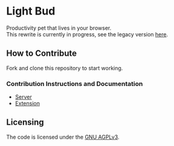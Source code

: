 # Light Bud
Productivity pet that lives in your browser.  
This rewrite is currently in progress, see the legacy version [here](https://github.com/shrub719/light-bud-legacy).

## How to Contribute

Fork and clone this repository to start working.

### Contribution Instructions and Documentation

- [Server](server/README.md)
- [Extension](extension/README.md)

  
<h2>Licensing</h2>

The code is licensed under the [GNU AGPLv3](https://spdx.org/licenses/AGPL-3.0-or-later.html).
<!-- TODO: add dual license for assets -->